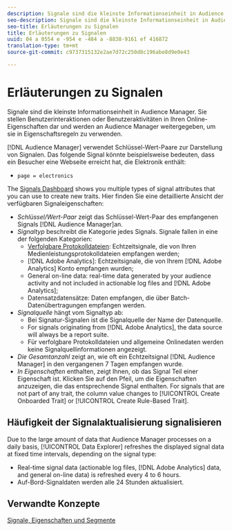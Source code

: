 ```yaml
---
description: Signale sind die kleinste Informationseinheit in Audience Manager. Sie stellen Benutzerinteraktionen oder Benutzeraktivitäten in Ihren Online-Eigenschaften dar und werden an Audience Manager weitergegeben, um sie in Eigenschaftsregeln zu verwenden.
seo-description: Signale sind die kleinste Informationseinheit in Audience Manager. Sie stellen Benutzerinteraktionen oder Benutzeraktivitäten in Ihren Online-Eigenschaften dar und werden an Audience Manager weitergegeben, um sie in Eigenschaftsregeln zu verwenden.
seo-title: Erläuterungen zu Signalen
title: Erläuterungen zu Signalen
uuid: 04 a 0554 e -954 e -484 a -8838-9161 ef 416872
translation-type: tm+mt
source-git-commit: c9737315132e2ae7d72c250d8c196abe8d9e0e43

---
```



# Erläuterungen zu Signalen

Signale sind die kleinste Informationseinheit in Audience Manager. Sie stellen Benutzerinteraktionen oder Benutzeraktivitäten in Ihren Online-Eigenschaften dar und werden an Audience Manager weitergegeben, um sie in Eigenschaftsregeln zu verwenden.

[!DNL Audience Manager] verwendet Schlüssel-Wert-Paare zur Darstellung von Signalen. Das folgende Signal könnte beispielsweise bedeuten, dass ein Besucher eine Webseite erreicht hat, die Elektronik enthält:

* `page = electronics`

The [Signals Dashboard](../../features/data-explorer/data-explorer-signals-dashboard.md) shows you multiple types of signal attributes that you can use to create new traits. Hier finden Sie eine detaillierte Ansicht der verfügbaren Signaleigenschaften:

* *Schlüssel/Wert-Paar* zeigt das Schlüssel-Wert-Paar des empfangenen Signals [!DNL Audience Manager]an.
* *Signaltyp* beschreibt die Kategorie jedes Signals. Signale fallen in eine der folgenden Kategorien:
   * [Verfolgbare Protokolldateien](/help/using/integration/media-data-integration/actionable-log-files.md): Echtzeitsignale, die von Ihren Medienleistungsprotokolldateien empfangen werden;
   * [!DNL Adobe Analytics]: Echtzeitsignale, die von Ihrem [!DNL Adobe Analytics] Konto empfangen wurden;
   * General on-line data: real-time data generated by your audience activity and not included in actionable log files and [!DNL Adobe Analytics];
   * Datensatzdatensätze: Daten empfangen, die über Batch-Datenübertragungen empfangen werden.
* *Signalquelle* hängt vom Signaltyp ab:
   * Bei Signatur-Signalen ist die Signalquelle der Name der Datenquelle.
   * For signals originating from [!DNL Adobe Analytics], the data source will always be a report suite.
   * Für verfolgbare Protokolldateien und allgemeine Onlinedaten werden keine Signalquellinformationen angezeigt.
* *Die Gesamtanzahl* zeigt an, wie oft ein Echtzeitsignal [!DNL Audience Manager] in den vergangenen 7 Tagen empfangen wurde.
* *In Eigenschaften* enthalten, zeigt Ihnen, ob das Signal Teil einer Eigenschaft ist. Klicken Sie auf den Pfeil, um die Eigenschaften anzuzeigen, die das entsprechende Signal enthalten. For signals that are not part of any trait, the column value changes to [!UICONTROL Create Onboarded Trait] or [!UICONTROL Create Rule-Based Trait].

## Häufigkeit der Signalaktualisierung signalisieren

Due to the large amount of data that Audience Manager processes on a daily basis, [!UICONTROL Data Explorer] refreshes the displayed signal data at fixed time intervals, depending on the signal type:

* Real-time signal data (actionable log files, [!DNL Adobe Analytics] data, and general on-line data) is refreshed every 4 to 6 hours.
* Auf-Bord-Signaldaten werden alle 24 Stunden aktualisiert.

## Verwandte Konzepte

[Signale, Eigenschaften und Segmente](/help/using/reference/signal-trait-segment.md)